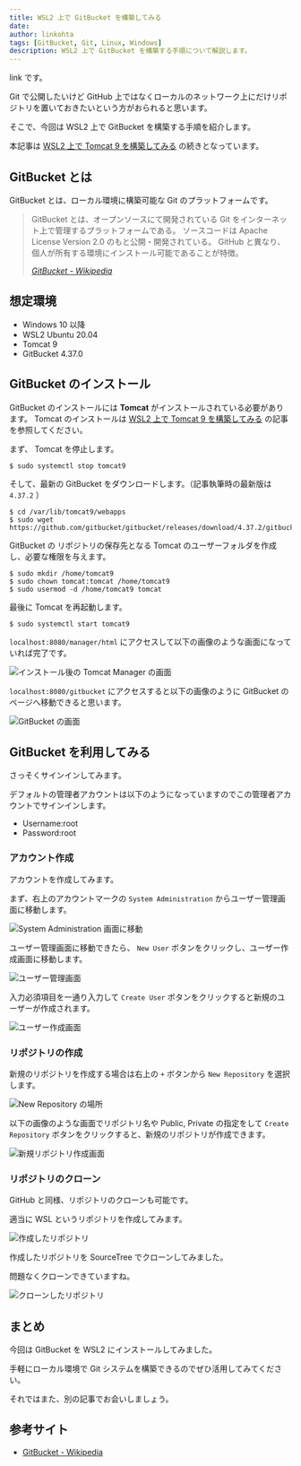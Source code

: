 ```yaml
---
title: WSL2 上で GitBucket を構築してみる
date: 
author: linkohta
tags: [GitBucket, Git, Linux, Windows]
description: WSL2 上で GitBucket を構築する手順について解説します。
---
```


link です。

Git で公開したいけど GitHub 上ではなくローカルのネットワーク上にだけリポジトリを置いておきたいという方がおられると思います。

そこで、今回は WSL2 上で GitBucket を構築する手順を紹介します。

本記事は [WSL2 上で Tomcat 9 を構築してみる](/wsl-tomcat/) の続きとなっています。

## GitBucket とは

GitBucket とは、ローカル環境に構築可能な Git のプラットフォームです。

>GitBucket とは、オープンソースにて開発されている Git をインターネット上で管理するプラットフォームである。 ソースコードは Apache License Version 2.0 のもと公開・開発されている。 GitHub と異なり、個人が所有する環境にインストール可能であることが特徴。 
>
><cite>[GitBucket - Wikipedia](https://ja.wikipedia.org/wiki/GitBucket)</cite>

## 想定環境

- Windows 10 以降
- WSL2 Ubuntu 20.04
- Tomcat 9
- GitBucket 4.37.0

## GitBucket のインストール

GitBucket のインストールには **Tomcat** がインストールされている必要があります。 Tomcat のインストールは [WSL2 上で Tomcat 9 を構築してみる](/wsl-tomcat/) の記事を参照してください。

まず、 Tomcat を停止します。

```:title=Tomcatの停止
$ sudo systemctl stop tomcat9
```

そして、最新の GitBucket をダウンロードします。（記事執筆時の最新版は `4.37.2` ）

```:title=GitBucketのダウンロード
$ cd /var/lib/tomcat9/webapps
$ sudo wget https://github.com/gitbucket/gitbucket/releases/download/4.37.2/gitbucket.war
```

GitBucket の リポジトリの保存先となる Tomcat のユーザーフォルダを作成し、必要な権限を与えます。

```:title=Tomcatのユーザーフォルダ
$ sudo mkdir /home/tomcat9
$ sudo chown tomcat:tomcat /home/tomcat9
$ sudo usermod -d /home/tomcat9 tomcat
```

最後に Tomcat を再起動します。

```:title=Tomcatの再起動
$ sudo systemctl start tomcat9
```

`localhost:8080/manager/html` にアクセスして以下の画像のような画面になっていれば完了です。

![インストール後の Tomcat Manager の画面](images/2022-05-08_15h25_36.png)

`localhost:8080/gitbucket` にアクセスすると以下の画像のように GitBucket のページへ移動できると思います。

![GitBucket の画面](images/2022-05-08_15h29_43.png)

## GitBucket を利用してみる

さっそくサインインしてみます。

デフォルトの管理者アカウントは以下のようになっていますのでこの管理者アカウントでサインインします。

- Username:root
- Password:root

### アカウント作成

アカウントを作成してみます。

まず、右上のアカウントマークの `System Administration` からユーザー管理画面に移動します。

![System Administration 画面に移動](images/2022-05-08_15h36_41.png)

ユーザー管理画面に移動できたら、 `New User` ボタンをクリックし、ユーザー作成画面に移動します。

![ユーザー管理画面](images/2022-05-08_15h35_24.png)

入力必須項目を一通り入力して `Create User` ボタンをクリックすると新規のユーザーが作成されます。

![ユーザー作成画面](images/2022-05-08_15h39_18.png)

### リポジトリの作成

新規のリポジトリを作成する場合は右上の `+` ボタンから `New Repository` を選択します。

![New Repository の場所](images/2022-05-08_15h42_05.png)

以下の画像のような画面でリポジトリ名や Public, Private の指定をして `Create Repository` ボタンをクリックすると、新規のリポジトリが作成できます。

![新規リポジトリ作成画面](images/2022-05-08_15h42_21.png)

### リポジトリのクローン

GitHub と同様、リポジトリのクローンも可能です。

適当に WSL というリポジトリを作成してみます。

![作成したリポジトリ](images/2022-05-11_23h44_25.png)

作成したリポジトリを SourceTree でクローンしてみました。

問題なくクローンできていますね。

![クローンしたリポジトリ](images/2022-05-11_23h45_15.png)

## まとめ

今回は GitBucket を WSL2 にインストールしてみました。

手軽にローカル環境で Git システムを構築できるのでぜひ活用してみてください。

それではまた、別の記事でお会いしましょう。

## 参考サイト

- [GitBucket - Wikipedia](https://ja.wikipedia.org/wiki/GitBucket)